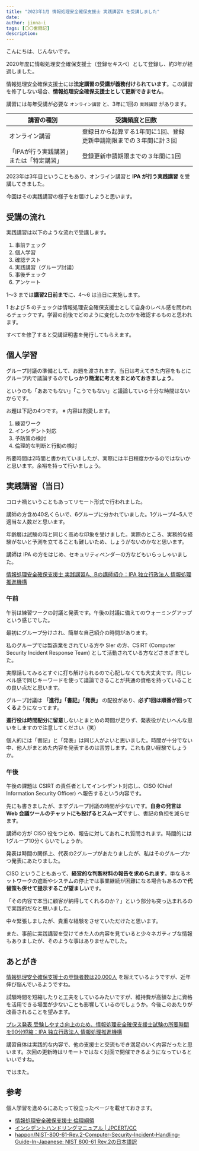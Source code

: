 ```yaml
---
title: "2023年1月 情報処理安全確保支援士 実践講習A を受講しました"
date: 
author: jinna-i
tags: [〇〇奮闘記]
description: 
---
```


こんにちは、じんないです。

2020年度に情報処理安全確保支援士（登録セキスペ）として登録し、約3年が経過しました。

情報処理安全確保支援士には**法定講習の受講が義務付けられています**。この講習を修了しない場合、**情報処理安全確保支援士として更新できません**。

講習には毎年受講が必要な `オンライン講習` と、3年に1回の `実践講習` があります。

講習の種別 | 受講頻度と回数
-- | --
オンライン講習 | 登録日から起算する1年間に1回、登録更新申請期限までの３年間に計３回
「IPAが行う実践講習」または「特定講習」 | 登録更新申請期限までの３年間に1回

2023年は3年目ということもあり、オンライン講習と **IPA が行う実践講習** を受講してきました。

今回はその実践講習の様子をお届けしようと思います。

## 受講の流れ

実践講習は以下のような流れで受講します。

1. 事前チェック
2. 個人学習
3. 確認テスト
4. 実践講習（グループ討議）
5. 事後チェック
6. アンケート

1～3 までは**講習2日前まで**に、4～6 は当日に実施します。

1 および 5 のチェックは情報処理安全確保支援士として自身のレベル感を問われるチェックです。学習の前後でどのように変化したのかを確認するものと思われます。

すべてを修了すると受講証明書を発行してもらえます。

## 個人学習

グループ討議の準備として、お題を渡されます。当日は考えてきた内容をもとにグループ内で議論するので**しっかり簡潔に考えをまとめておきましょう**。

というのも「ああでもない」「こうでもない」と議論している十分な時間はないからです。

お題は下記の4つです。
※ 内容は割愛します。

1. 練習ワーク
2. インシデント対応
3. 予防策の検討
4. 倫理的な判断と行動の検討

所要時間は2時間と書かれていましたが、実際には半日程度かかるのではないかと思います。余裕を持って行いましょう。

## 実践講習（当日）

コロナ禍ということもあってリモート形式で行われました。

講師の方含め40名くらいで、6グループに分かれていました。1グループ4~5人で適当な人数だと思います。

年齢層は試験の時と同じく高めな印象を受けました。実際のところ、実務的な経験がないと予測を立てることも難しいため、しょうがないのかなと思います。

講師は IPA の方をはじめ、セキュリティベンダーの方などもいらっしゃいました。

[情報処理安全確保支援士 実践講習A、Bの講師紹介：IPA 独立行政法人 情報処理推進機構](https://www.ipa.go.jp/siensi/lecture/inst.html)


### 午前

午前は練習ワークの討議と発表です。午後の討議に備えてのウォーミングアップという感じでした。

最初にグループ分けされ、簡単な自己紹介の時間があります。

私のグループでは製造業をされている方や SIer の方、CSIRT (Computer Security Incident Response Team) として活動されている方などさまざまでした。

実際話してみるとすぐに打ち解けられるので心配しなくても大丈夫です。同じレベル感で同じキーワードを使って議論できることが共通の資格を持っていることの良い点だと思います。

グループ討議は **「進行」「書記」「発表」** の配役があり、**必ず1回は順番が回ってくる**ようになってます。

**進行役は時間配分に留意**しないとまとめの時間が足りず、発表役がたいへんな思いをしますので注意してください（笑）

個人的には「書記」と「発表」は同じ人がよいと思いました。時間が十分でない中、他人がまとめた内容を発表するのは苦労します。これも良い経験でしょうか。

### 午後

午後の課題は CSIRT の責任者としてインシデント対応し、CISO (Chief Information Security Officer) へ報告するという内容です。

先にも書きましたが、まずグループ討議の時間が少ないです。**自身の発言は Web 会議ツールのチャットにも投げるとスムーズ**ですし、書記の負担を減らせます。

講師の方が CISO 役をつとめ、報告に対してあれこれ質問されます。時間的には1グループ10分くらいでしょうか。

発表は時間の関係上、代表の2グループがあたりましたが、私はそのグループかつ発表にあたりました。

CISO ということもあって、**経営的な判断材料の報告を求められます**。単なるネットワークの遮断やシステムの停止では事業継続が困難になる場合もあるので**代替策も併せて提示するこが望ましい**です。

「その内容で本当に顧客が納得してくれるのか？」という部分も突っ込まれるので実践的だなと思いました。

中々緊張しましたが、貴重な経験をさせていただけたと思います。

また、事前に実践講習を受けてきた人の内容を見ていると少々ネガティブな情報もありましたが、そのような事はありませんでした。

## あとがき

[情報処理安全確保支援士の登録者数は20,000人](https://www.ipa.go.jp/siensi/data/20220401newriss.html#:~:text=IPA%E3%81%AF%E3%80%81%202022%E5%B9%B44,20%2C253%E5%90%8D%E3%81%A8%E3%81%AA%E3%82%8A%E3%81%BE%E3%81%97%E3%81%9F%E3%80%82) を超えているようですが、近年伸び悩んでいるようですね。

試験時間を短縮したりと工夫をしているみたいですが、維持費が高額な上に資格を活用できる場面が少ないことも影響しているのでしょうか。今後このあたりが改善されることを望みます。

[プレス発表 受験しやすさ向上のため、情報処理安全確保支援士試験の所要時間を90分短縮：IPA 独立行政法人 情報処理推進機構](https://www.ipa.go.jp/about/press/20221220.html)

講習自体は実践的な内容で、他の支援士と交流もでき満足のいく内容だったと思います。次回の更新時はリモートではなく対面で開催できるようになっているといいですね。

ではまた。

## 参考

個人学習を進めるにあたって役立ったページを載せておきます。

- [情報処理安全確保支援士 倫理綱領](https://www.ipa.go.jp/files/000073810.pdf)
- [インシデントハンドリングマニュアル | JPCERT/CC](https://www.jpcert.or.jp/csirt_material/files/manual_ver1.0_20211130.pdf)
- [happon/NIST-800-61-Rev.2-Computer-Security-Incident-Handling-Guide-In-Japanese: NIST 800-61 Rev.2の日本語訳](https://github.com/happon/NIST-800-61-Rev.2-Computer-Security-Incident-Handling-Guide-In-Japanese)


